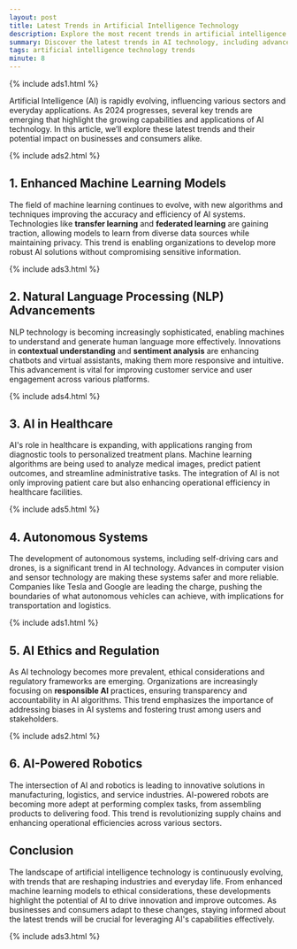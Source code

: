 ```yaml
---
layout: post
title: Latest Trends in Artificial Intelligence Technology
description: Explore the most recent trends in artificial intelligence technology that are shaping industries and everyday life.
summary: Discover the latest trends in AI technology, including advancements in machine learning, natural language processing, and more.
tags: artificial intelligence technology trends
minute: 8
---
```


{% include ads1.html %}

Artificial Intelligence (AI) is rapidly evolving, influencing various sectors and everyday applications. As 2024 progresses, several key trends are emerging that highlight the growing capabilities and applications of AI technology. In this article, we’ll explore these latest trends and their potential impact on businesses and consumers alike.

{% include ads2.html %}

## 1. Enhanced Machine Learning Models

The field of machine learning continues to evolve, with new algorithms and techniques improving the accuracy and efficiency of AI systems. Technologies like **transfer learning** and **federated learning** are gaining traction, allowing models to learn from diverse data sources while maintaining privacy. This trend is enabling organizations to develop more robust AI solutions without compromising sensitive information.

{% include ads3.html %}

## 2. Natural Language Processing (NLP) Advancements

NLP technology is becoming increasingly sophisticated, enabling machines to understand and generate human language more effectively. Innovations in **contextual understanding** and **sentiment analysis** are enhancing chatbots and virtual assistants, making them more responsive and intuitive. This advancement is vital for improving customer service and user engagement across various platforms.

{% include ads4.html %}

## 3. AI in Healthcare

AI's role in healthcare is expanding, with applications ranging from diagnostic tools to personalized treatment plans. Machine learning algorithms are being used to analyze medical images, predict patient outcomes, and streamline administrative tasks. The integration of AI is not only improving patient care but also enhancing operational efficiency in healthcare facilities.

{% include ads5.html %}

## 4. Autonomous Systems

The development of autonomous systems, including self-driving cars and drones, is a significant trend in AI technology. Advances in computer vision and sensor technology are making these systems safer and more reliable. Companies like Tesla and Google are leading the charge, pushing the boundaries of what autonomous vehicles can achieve, with implications for transportation and logistics.

{% include ads1.html %}

## 5. AI Ethics and Regulation

As AI technology becomes more prevalent, ethical considerations and regulatory frameworks are emerging. Organizations are increasingly focusing on **responsible AI** practices, ensuring transparency and accountability in AI algorithms. This trend emphasizes the importance of addressing biases in AI systems and fostering trust among users and stakeholders.

{% include ads2.html %}

## 6. AI-Powered Robotics

The intersection of AI and robotics is leading to innovative solutions in manufacturing, logistics, and service industries. AI-powered robots are becoming more adept at performing complex tasks, from assembling products to delivering food. This trend is revolutionizing supply chains and enhancing operational efficiencies across various sectors.

## Conclusion

The landscape of artificial intelligence technology is continuously evolving, with trends that are reshaping industries and everyday life. From enhanced machine learning models to ethical considerations, these developments highlight the potential of AI to drive innovation and improve outcomes. As businesses and consumers adapt to these changes, staying informed about the latest trends will be crucial for leveraging AI's capabilities effectively.

{% include ads3.html %}
